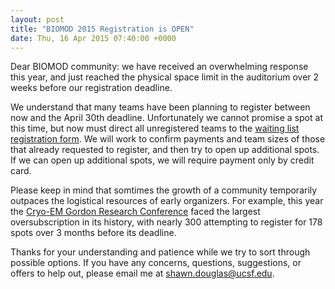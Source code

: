 ```yaml
---
layout: post
title: "BIOMOD 2015 Registration is OPEN"
date: Thu, 16 Apr 2015 07:40:00 +0000
---
```


Dear BIOMOD community: we have received an overwhelming response this year, and just reached the physical space limit in the auditorium over 2 weeks before our registration deadline.

<!--more-->

We understand that many teams have been planning to register between now and the April 30th deadline. Unfortunately we cannot promise a spot at this time, but now must direct all unregistered teams to the <a target="_blank" href="https://biomod.wufoo.com/forms/2015-registration-waitlist/">waiting list registration form</a>. We will work to confirm payments and team sizes of those that already requested to register, and then try to open up additional spots. If we can open up additional spots, we will require payment only by credit card.

Please keep in mind that somtimes the growth of a community temporarily outpaces the logistical resources of early organizers. For example, this year the <a target="_blank" href="http://bit.ly/1CRiEK6">Cryo-EM Gordon Research Conference</a> faced the largest oversubscription in its history, with nearly 300 attempting to register for 178 spots over 3 months before its deadline. 

Thanks for your understanding and patience while we try to sort through possible options. If you have any concerns, questions, suggestions, or offers to help out, please email me at shawn.douglas@ucsf.edu.
